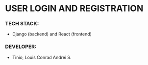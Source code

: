# USER LOGIN AND REGISTRATION

### TECH STACK:
- Django (backend) and React (frontend)

### DEVELOPER:
- Tinio, Louis Conrad Andrei S.

